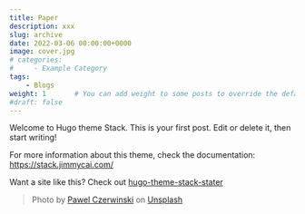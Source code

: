 ```yaml
---
title: Paper 
description: xxx
slug: archive
date: 2022-03-06 00:00:00+0000
image: cover.jpg
# categories:
#     - Example Category
tags:
    - Blogs
weight: 1       # You can add weight to some posts to override the default sorting (date descending)
#draft: false
---
```


Welcome to Hugo theme Stack. This is your first post. Edit or delete it, then start writing!

For more information about this theme, check the documentation: https://stack.jimmycai.com/

Want a site like this? Check out [hugo-theme-stack-stater](https://github.com/CaiJimmy/hugo-theme-stack-starter)

> Photo by [Pawel Czerwinski](https://unsplash.com/@pawel_czerwinski) on [Unsplash](https://unsplash.com/)
